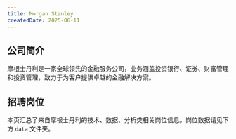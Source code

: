 ```yaml
---
title: Morgan Stanley
createdDate: 2025-06-11
---
```


## 公司简介
摩根士丹利是一家全球领先的金融服务公司，业务涵盖投资银行、证券、财富管理和投资管理，致力于为客户提供卓越的金融解决方案。

## 招聘岗位
本页汇总了来自摩根士丹利的技术、数据、分析类相关岗位信息。岗位数据请见下方 `data` 文件夹。
